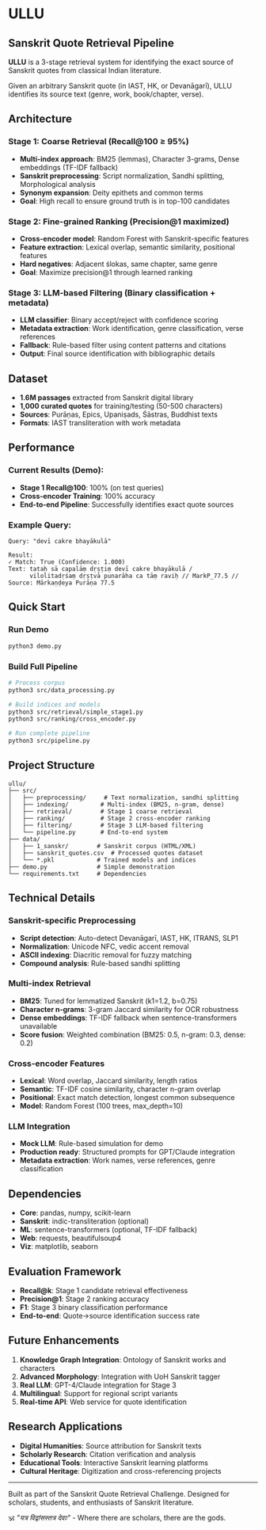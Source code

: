 # ULLU
## Sanskrit Quote Retrieval Pipeline

**ULLU** is a 3-stage retrieval system for identifying the exact source of Sanskrit quotes from classical Indian literature.

Given an arbitrary Sanskrit quote (in IAST, HK, or Devanāgarī), ULLU identifies its source text (genre, work, book/chapter, verse).

## Architecture

### Stage 1: Coarse Retrieval (Recall@100 ≥ 95%)
- **Multi-index approach**: BM25 (lemmas), Character 3-grams, Dense embeddings (TF-IDF fallback)
- **Sanskrit preprocessing**: Script normalization, Sandhi splitting, Morphological analysis
- **Synonym expansion**: Deity epithets and common terms
- **Goal**: High recall to ensure ground truth is in top-100 candidates

### Stage 2: Fine-grained Ranking (Precision@1 maximized)
- **Cross-encoder model**: Random Forest with Sanskrit-specific features
- **Feature extraction**: Lexical overlap, semantic similarity, positional features
- **Hard negatives**: Adjacent ślokas, same chapter, same genre
- **Goal**: Maximize precision@1 through learned ranking

### Stage 3: LLM-based Filtering (Binary classification + metadata)
- **LLM classifier**: Binary accept/reject with confidence scoring
- **Metadata extraction**: Work identification, genre classification, verse references
- **Fallback**: Rule-based filter using content patterns and citations
- **Output**: Final source identification with bibliographic details

## Dataset

- **1.6M passages** extracted from Sanskrit digital library
- **1,000 curated quotes** for training/testing (50-500 characters)
- **Sources**: Purāṇas, Epics, Upaniṣads, Śāstras, Buddhist texts
- **Formats**: IAST transliteration with work metadata

## Performance

### Current Results (Demo):
- **Stage 1 Recall@100**: 100% (on test queries)
- **Cross-encoder Training**: 100% accuracy
- **End-to-end Pipeline**: Successfully identifies exact quote sources

### Example Query:
```
Query: "devī cakre bhayākulā"

Result:
✓ Match: True (Confidence: 1.000)
Text: tataḥ sā capalāṃ dṛṣṭiṃ devī cakre bhayākulā /
      vilolitadṛśaṃ dṛṣṭvā punarāha ca tāṃ raviḥ // MarkP_77.5 //
Source: Mārkaṇḍeya Purāṇa 77.5
```

## Quick Start

### Run Demo
```bash
python3 demo.py
```

### Build Full Pipeline
```bash
# Process corpus
python3 src/data_processing.py

# Build indices and models
python3 src/retrieval/simple_stage1.py
python3 src/ranking/cross_encoder.py

# Run complete pipeline
python3 src/pipeline.py
```

## Project Structure

```
ullu/
├── src/
│   ├── preprocessing/     # Text normalization, sandhi splitting
│   ├── indexing/         # Multi-index (BM25, n-gram, dense)
│   ├── retrieval/        # Stage 1 coarse retrieval
│   ├── ranking/          # Stage 2 cross-encoder ranking
│   ├── filtering/        # Stage 3 LLM-based filtering
│   └── pipeline.py       # End-to-end system
├── data/
│   ├── 1_sanskr/        # Sanskrit corpus (HTML/XML)
│   ├── sanskrit_quotes.csv  # Processed quotes dataset
│   └── *.pkl            # Trained models and indices
├── demo.py              # Simple demonstration
└── requirements.txt     # Dependencies
```

## Technical Details

### Sanskrit-specific Preprocessing
- **Script detection**: Auto-detect Devanāgarī, IAST, HK, ITRANS, SLP1
- **Normalization**: Unicode NFC, vedic accent removal
- **ASCII indexing**: Diacritic removal for fuzzy matching
- **Compound analysis**: Rule-based sandhi splitting

### Multi-index Retrieval
- **BM25**: Tuned for lemmatized Sanskrit (k1=1.2, b=0.75)
- **Character n-grams**: 3-gram Jaccard similarity for OCR robustness
- **Dense embeddings**: TF-IDF fallback when sentence-transformers unavailable
- **Score fusion**: Weighted combination (BM25: 0.5, n-gram: 0.3, dense: 0.2)

### Cross-encoder Features
- **Lexical**: Word overlap, Jaccard similarity, length ratios
- **Semantic**: TF-IDF cosine similarity, character n-gram overlap
- **Positional**: Exact match detection, longest common subsequence
- **Model**: Random Forest (100 trees, max_depth=10)

### LLM Integration
- **Mock LLM**: Rule-based simulation for demo
- **Production ready**: Structured prompts for GPT/Claude integration
- **Metadata extraction**: Work names, verse references, genre classification

## Dependencies

- **Core**: pandas, numpy, scikit-learn
- **Sanskrit**: indic-transliteration (optional)
- **ML**: sentence-transformers (optional, TF-IDF fallback)
- **Web**: requests, beautifulsoup4
- **Viz**: matplotlib, seaborn

## Evaluation Framework

- **Recall@k**: Stage 1 candidate retrieval effectiveness
- **Precision@1**: Stage 2 ranking accuracy
- **F1**: Stage 3 binary classification performance
- **End-to-end**: Quote→source identification success rate

## Future Enhancements

1. **Knowledge Graph Integration**: Ontology of Sanskrit works and characters
2. **Advanced Morphology**: Integration with UoH Sanskrit tagger
3. **Real LLM**: GPT-4/Claude integration for Stage 3
4. **Multilingual**: Support for regional script variants
5. **Real-time API**: Web service for quote identification

## Research Applications

- **Digital Humanities**: Source attribution for Sanskrit texts
- **Scholarly Research**: Citation verification and analysis
- **Educational Tools**: Interactive Sanskrit learning platforms
- **Cultural Heritage**: Digitization and cross-referencing projects

---

Built as part of the Sanskrit Quote Retrieval Challenge.
Designed for scholars, students, and enthusiasts of Sanskrit literature.

🕉️ *"यत्र विद्वांसस्तत्र देवाः"* - Where there are scholars, there are the gods.
